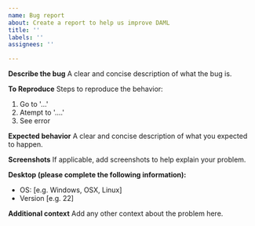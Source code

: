 ```yaml
---
name: Bug report
about: Create a report to help us improve DAML
title: ''
labels: ''
assignees: ''

---
```


**Describe the bug**
A clear and concise description of what the bug is.

**To Reproduce**
Steps to reproduce the behavior:
1. Go to '...'
2. Atempt to '....'
3. See error

**Expected behavior**
A clear and concise description of what you expected to happen.

**Screenshots**
If applicable, add screenshots to help explain your problem.

**Desktop (please complete the following information):**
 - OS: [e.g. Windows, OSX, Linux]
 - Version [e.g. 22]

**Additional context**
Add any other context about the problem here.
